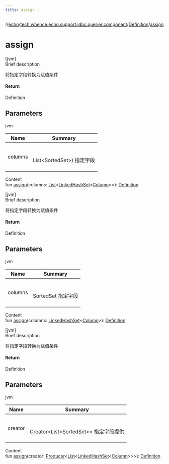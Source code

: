 ```yaml
---
title: assign -
---
```

//[echo](../../index.md)/[tech.whence.echo.support.jdbc.querier.component](../index.md)/[Definition](index.md)/[assign](assign.md)



# assign  
[jvm]  
Brief description  


将指定字段转换为赋值条件



#### Return  


Definition



## Parameters  
  
jvm  
  
|  Name|  Summary| 
|---|---|
| columns| <br><br>List<SortedSet<Column>>) 指定字段<br><br>
  
  
Content  
fun [assign](assign.md)(columns: [List](https://kotlinlang.org/api/latest/jvm/stdlib/kotlin.collections/-list/index.html)<[LinkedHashSet](https://docs.oracle.com/javase/8/docs/api/java/util/LinkedHashSet.html)<[Column](../-column/index.md)>>): [Definition](index.md)  


[jvm]  
Brief description  


将指定字段转换为赋值条件



#### Return  


Definition



## Parameters  
  
jvm  
  
|  Name|  Summary| 
|---|---|
| columns| <br><br>SortedSet<Column> 指定字段<br><br>
  
  
Content  
fun [assign](assign.md)(columns: [LinkedHashSet](https://docs.oracle.com/javase/8/docs/api/java/util/LinkedHashSet.html)<[Column](../-column/index.md)>): [Definition](index.md)  


[jvm]  
Brief description  


将指定字段转换为赋值条件



#### Return  


Definition



## Parameters  
  
jvm  
  
|  Name|  Summary| 
|---|---|
| creator| <br><br>Creator<List<SortedSet<Column>>> 指定字段提供<br><br>
  
  
Content  
fun [assign](assign.md)(creator: [Producer](../../tech.whence.echo.function/-producer/index.md)<[List](https://kotlinlang.org/api/latest/jvm/stdlib/kotlin.collections/-list/index.html)<[LinkedHashSet](https://docs.oracle.com/javase/8/docs/api/java/util/LinkedHashSet.html)<[Column](../-column/index.md)>>>): [Definition](index.md)  



